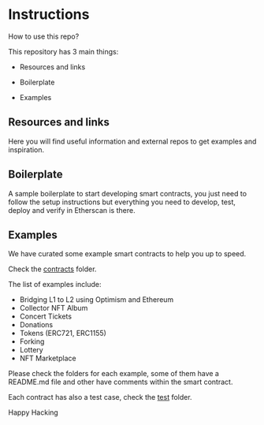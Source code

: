 # Instructions

How to use this repo?

This repository has 3 main things:

- Resources and links

- Boilerplate

- Examples

## Resources and links

Here you will find useful information and external repos to get examples and inspiration.

## Boilerplate

A sample boilerplate to start developing smart contracts, you just need to follow the setup instructions but
everything you need to develop, test, deploy and verify in Etherscan is there.

## Examples

We have curated some example smart contracts to help you up to speed.

Check the [contracts](https://github.com/CryptoUGuy/hackdays/tree/main/examples/contracts) folder.

The list of examples include:

- Bridging L1 to L2 using Optimism and Ethereum
- Collector NFT Album
- Concert Tickets
- Donations
- Tokens (ERC721, ERC1155)
- Forking
- Lottery
- NFT Marketplace

Please check the folders for each example, some of them have a README.md file and other have comments within the smart contract.

Each contract has also a test case, check the [test](https://github.com/CryptoUGuy/hackdays/tree/main/examples/test) folder.

Happy Hacking
